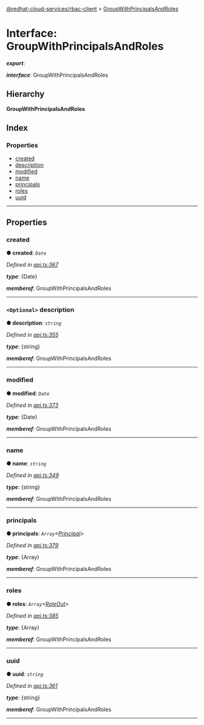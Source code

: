 [@redhat-cloud-services/rbac-client](../README.md) > [GroupWithPrincipalsAndRoles](../interfaces/groupwithprincipalsandroles.md)

# Interface: GroupWithPrincipalsAndRoles

*__export__*: 

*__interface__*: GroupWithPrincipalsAndRoles

## Hierarchy

**GroupWithPrincipalsAndRoles**

## Index

### Properties

* [created](groupwithprincipalsandroles.md#created)
* [description](groupwithprincipalsandroles.md#description)
* [modified](groupwithprincipalsandroles.md#modified)
* [name](groupwithprincipalsandroles.md#name)
* [principals](groupwithprincipalsandroles.md#principals)
* [roles](groupwithprincipalsandroles.md#roles)
* [uuid](groupwithprincipalsandroles.md#uuid)

---

## Properties

<a id="created"></a>

###  created

**● created**: *`Date`*

*Defined in [api.ts:367](https://github.com/RedHatInsights/javascript-clients/blob/master/packages/rbac/api.ts#L367)*

*__type__*: {Date}

*__memberof__*: GroupWithPrincipalsAndRoles

___
<a id="description"></a>

### `<Optional>` description

**● description**: *`string`*

*Defined in [api.ts:355](https://github.com/RedHatInsights/javascript-clients/blob/master/packages/rbac/api.ts#L355)*

*__type__*: {string}

*__memberof__*: GroupWithPrincipalsAndRoles

___
<a id="modified"></a>

###  modified

**● modified**: *`Date`*

*Defined in [api.ts:373](https://github.com/RedHatInsights/javascript-clients/blob/master/packages/rbac/api.ts#L373)*

*__type__*: {Date}

*__memberof__*: GroupWithPrincipalsAndRoles

___
<a id="name"></a>

###  name

**● name**: *`string`*

*Defined in [api.ts:349](https://github.com/RedHatInsights/javascript-clients/blob/master/packages/rbac/api.ts#L349)*

*__type__*: {string}

*__memberof__*: GroupWithPrincipalsAndRoles

___
<a id="principals"></a>

###  principals

**● principals**: *`Array`<[Principal](principal.md)>*

*Defined in [api.ts:379](https://github.com/RedHatInsights/javascript-clients/blob/master/packages/rbac/api.ts#L379)*

*__type__*: {Array}

*__memberof__*: GroupWithPrincipalsAndRoles

___
<a id="roles"></a>

###  roles

**● roles**: *`Array`<[RoleOut](roleout.md)>*

*Defined in [api.ts:385](https://github.com/RedHatInsights/javascript-clients/blob/master/packages/rbac/api.ts#L385)*

*__type__*: {Array}

*__memberof__*: GroupWithPrincipalsAndRoles

___
<a id="uuid"></a>

###  uuid

**● uuid**: *`string`*

*Defined in [api.ts:361](https://github.com/RedHatInsights/javascript-clients/blob/master/packages/rbac/api.ts#L361)*

*__type__*: {string}

*__memberof__*: GroupWithPrincipalsAndRoles

___

